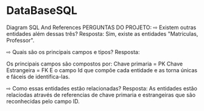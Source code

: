 # DataBaseSQL
Diagram SQL  And References
PERGUNTAS DO PROJETO:
⇨ Existem outras entidades além dessas três?
Resposta: Sim, existe as entidades "Matriculas, Professor".


⇨ Quais são os principais campos e tipos?
Resposta:

Os principais campos são compostos por:
Chave primaria = PK
Chave Estrangeira = FK
E o campo Id que compõe cada entidade e as torna únicas e fáceis de identifica-las.



⇨ Como essas entidades estão relacionadas?
Resposta: As entidades estão relaciodas através de referencias de chave primaria e estrangeiras que são reconhecidas pelo campo ID.


